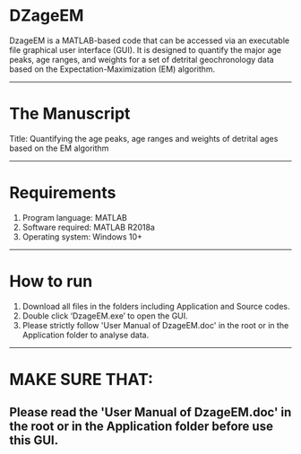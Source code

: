 # DZageEM

DzageEM is a MATLAB-based code that can be accessed via an executable file graphical user interface (GUI). 
It is designed to quantify the major age peaks, age ranges, and weights for a set of detrital geochronology data based on the Expectation-Maximization (EM) algorithm. 

---------------------------------------------------------------------------------------------------------------
# The Manuscript

Title: Quantifying the age peaks, age ranges and weights of detrital ages based on the EM algorithm

---------------------------------------------------------------------------------------------------------------
# Requirements

1. Program language: MATLAB
2. Software required: MATLAB R2018a
3. Operating system: Windows 10+

---------------------------------------------------------------------------------------------------------------
# How to run

1. Download all files in the folders including Application and Source codes.
2. Double click ‘DzageEM.exe’ to open the GUI.
3. Please strictly follow 'User Manual of DzageEM.doc' in the root or in the Application folder to analyse data.
 
---------------------------------------------------------------------------------------------------------------
# MAKE SURE THAT:

Please read the 'User Manual of DzageEM.doc' in the root or in the Application folder before use this GUI.
---------------------------------------------------------------------------------------------------------------
